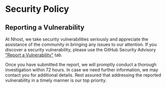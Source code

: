 # Security Policy

## Reporting a Vulnerability

At Nhost, we take security vulnerabilities seriously and appreciate the assistance of the community in bringing any issues to our attention. If you discover a security vulnerability, please use the GitHub Security Advisory ["Report a Vulnerability"](https://github.com/nhost/nhost-dart/security/advisories/new) tab.

Once you have submitted the report, we will promptly conduct a thorough investigation within 72 hours. In case we need further information, we may contact you for additional details. Rest assured that addressing the reported vulnerability in a timely manner is our top priority.
